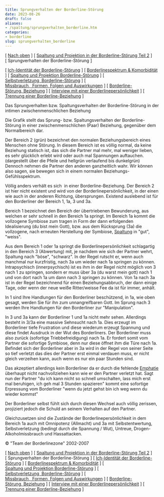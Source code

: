 ```yaml
---
title: Sprungverhalten der Borderline-Störung
date: 2023-08-26
draft: false
aliases:
- /spaltung/sprungverhalten_borderline.htm
categories:
- borderline
slug: sprungverhalten_borderline
---
```



[ [Nach oben](spaltung.html) ] [ [Spaltung und Projektion in der Borderline-Störung Teil 2](spaltung/spaltung.htm) ] [ Sprungverhalten der Borderline-Störung ]

[ [Ich-Identität der Borderline-Störung](../bord/bord3/bord_stoerung_1.html) ] [ [Borderlinespektrum & Komorbidität](../bord/borderlinespektrum_mit.htm) ] [ [Spaltung und Projektion Borderline-Störung](spaltung.html) ] [ [Selbstverletzung  Borderline-Störung](../ssv/ssvv.htm) ] [ [Missbrauch,  Formen, Folgen und Auswirkungen](../bord/missbrauch.htm) ] [ [Borderline-Störung, Beziehung](../beziehung/beziehung.htm) ] [ [Interview mit einer Borderlinepersönlichkeit](../bord/interview_mit_borderline.htm) ] [ [Trennung einer Borderline-Beziehung](../trennung/trennung.htm) ]

Das Sprungverhalten bzw. Spaltungsverhalten
der Borderline-Störung in der intimen zwischenmenschlichen Beziehung

[](https://blz.borderliner.ch)

Die Grafik stellt das Sprung- bzw.
Spaltungsverhalten der Borderline-Störung in einer zwischenmenschlichen (Paar)
Beziehung, gegenüber dem Normalbereich dar.

Der Bereich 2 (grün) bezeichnet den
normalen Beziehungsbereich eines Menschen ohne Störung. In
diesem Bereich ist es völlig normal, da keine Beziehung statisch ist, das sich
die Partner mal mehr, mal weniger lieben, es sehr glücklich erlebt wird oder
auch mal Spannungen auftauchen. (dargestellt über die Pfeile und hellgrün
verlaufend bis dunkelgrün) Dennoch nehmen die Partner den anderen ganzheitlich
wahr. Wir können also sagen, sie bewegen sich in einem normalen
Beziehungs-Gefühlsspektrum.

Völlig anders verhält es sich  in
einer Borderline-Beziehung. Der Bereich 2 ist hier nicht existent und wird von
der Borderlinepersönlichkeit, in der einen wie auch in der anderen Richtung,
übersprungen. Existend auslebend ist für den Borderliner der Bereich 1, 1a, 3
und 3a.

Bereich 1 bezeichnet den Bereich der
übertriebenen Bewunderung, aus welchen er sehr schnell in den Bereich 1a
springt. Im Bereich 1a kommt die vollzogene Symbiose zum tragen in Form der dann
erfolgenden Idealisierung (du bist mein Gott), bzw. aus dem Rücksprung
(3a) die vollzogene, nach erneuten Herstellung der Symbiose, [Spaltung](https://blz.borderliner.ch/spaltung/spaltung.html) in
"gut", "weiss".

Aus dem Bereich 1 oder 1a springt die
Borderlinepersönlichkeit schlagartig in den Bereich 3 (Abwertung) mit, je
nachdem wie sich der Partner wehrt, Spaltung nach "böse",
"schwarz". In der Regel rutscht er, wenn auch manchmal nur
kurzfristig, nach 3a um wieder nach 1a springen zu können. Intrapsychisch
(innerpsychisch) ist es ihm in der Regel nicht möglich von 3 nach 1 zu
springen, sondern er muss über 3a (du warst mein gott) nach 1 und von
dort nach 1a um dann nach 3 springen zu können. Von 1a nach 3a ist in der Regel bezeichnend für einen
Beziehungsabbruch, der dann einige Tage, oder wenn der neue weiße Ritter/weisse
Fee da ist für immer, anhält.

In 1 sind Ihre Handlungen für den
Borderliner beschützend, in 1a, wie oben gesagt, werden Sie für ihn zum
unnangreifbaren Gott. Im Sprung nach 3 werden Ihre Handlungen für den
Borderliner zur "Manipulation".

In 3 und 3a kann der Borderliner 1 und 1a
nicht mehr sehen. Allerdings besteht in 3/3a eine massive Sehnsucht nach 1a.
Dies erzeugt im Borderliner tiefe Frustration und diese wiederum erzeugt
Spannung und diese findet Ausdruck in der Wut des Borderliners. Der Borderliner
muss also zurück (sofortige Triebbefreidigung) nach 1a. Er fordert somit vom
Partner die sofortige Symbiose, denn nur diese öffnet ihm die Türe nach 1a.
Befindet sich der Borderliner aber in 3a wird in der Regel von seiner Seite so
tief verletzt das dies der Partner erst einmal verdauen muss, er nicht gleich
verzeihen kann, auch wenn es nur ein paar Stunden sind.

Das akzeptiert allerdings kein Borderliner
da er durch die fehlende [Emphatie](https://blz.borderliner.ch/definition/definitionen.htm#Emphatie) überhaupt nicht nachvollziehen kann wie er den Partner verletzt hat. Sagt nun
der Partner "du ich kann nicht so schnell umschalten, lass mich erst mal
beruhigen, ich geh mal 3 Stunden spazieren" kommt eine sofortige Erpressung
vom Borderliner "wenn du jetzt gehst bin ich weg wenn du wieder
kommst"

Der Borderliner selbst fühlt sich durch
diesen Wechsel auch völlig zerissen, projiziert jedoch die Schuld an seinem
Verhalten auf den Partner.

Gleichzusetzen sind die Zustände der
Borderlinepersönlichkeit in dem Bereich 1a auch mit Omnipotenz (Allmacht) und
3a mit Selbstentwertung, Selbstverletzung (bedingt durch die Spannung / Wut), Untreue, Drogen- Alkoholmissbrauch
und Hassattacken.

© "Team der Borderlinezone" 2002-2007

[ [Nach oben](spaltung.html) ] [ [Spaltung und Projektion in der Borderline-Störung Teil 2](spaltung/spaltung.htm) ] [ Sprungverhalten der Borderline-Störung ] [ [Ich-Identität der Borderline-Störung](../bord/bord3/bord_stoerung_1.html) ] [ [Borderlinespektrum & Komorbidität](../bord/borderlinespektrum_mit.htm) ] [ [Spaltung und Projektion Borderline-Störung](spaltung.html) ] [ [Selbstverletzung  Borderline-Störung](../ssv/ssvv.htm) ] [ [Missbrauch,  Formen, Folgen und Auswirkungen](../bord/missbrauch.htm) ] [ [Borderline-Störung, Beziehung](../beziehung/beziehung.htm) ] [ [Interview mit einer Borderlinepersönlichkeit](../bord/interview_mit_borderline.htm) ] [ [Trennung einer Borderline-Beziehung](../trennung/trennung.htm) ]